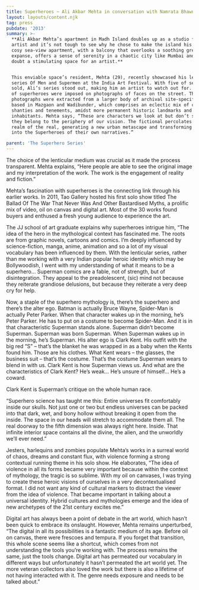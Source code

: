```yaml
---
title: Superheroes ~ Ali Akbar Mehta in conversation with Namrata Bhawnani
layout: layouts/content.njk
tag: press
pubdate: '2013'
summary: >-
  **Ali Akbar Mehta’s apartment in Madh Island doubles up as a studio for the
  artist and it’s not tough to see why he chose to make the island his base. The
  cosy sea-view apartment, with a balcony that overlooks a soothing green
  expanse, offers a sense of serenity in a chaotic city like Mumbai and is no
  doubt a stimulating space for an artist.**


  This enviable space’s resident, Mehta (29), recently showcased his lenticular
  series Of Men and Supermen at the India Art Festival. With five of seven works
  sold, Ali’s series stood out, making him an artist to watch out for. Costumes
  of superheroes were imposed on photographs of faces on the street. The
  photographs were extracted from a larger body of archival site-specific work
  based in Mazgaon and Wadibunder, which comprises an eclectic mix of chawls,
  shanties and tenements, amidst more permanent historic landmarks and its
  inhabitants. Mehta says, “These are characters we look at but don’t see them,
  they belong to the periphery of our vision. The fictional percolates into the
  realm of the real, generating a new urban metascape and transforming people
  into the Superheroes of their own narratives.”

parent: 'The Superhero Series'
---
```

The choice of the lenticular medium was crucial as it made the process transparent. Mehta explains, “Here people are able to see the original image and my interpretation of the work. The work is the engagement of reality and fiction.”  

Mehta’s fascination with superheroes is the connecting link through his earlier works. In 2011, Tao Gallery hosted his first solo show titled The Ballad Of The War That Never Was And Other Bastardised Myths, a prolific mix of video, oil on canvas and digital art. Most of the 30 works found buyers and enthused a fresh young audience to experience the art.  

The JJ school of art graduate explains why superheroes intrigue him, “The idea of the hero in the mythological context has fascinated me. The roots are from graphic novels, cartoons and comics. I’m deeply influenced by science-fiction, manga, anime, animation and so a lot of my visual vocabulary has been influenced by them. With the lenticular series, rather than me working with a very Indian popular heroic identity which may be Bollywoodish, I went with my understanding of what it means to be a superhero… Superman comics are a fable, not of strength, but of disintegration. They appeal to the preadolescent, (sic) mind not because they reiterate grandiose delusions, but because they reiterate a very deep cry for help.

Now, a staple of the superhero mythology is, there’s the superhero and there’s the alter ego. Batman is actually Bruce Wayne, Spider-Man is actually Peter Parker. When that character wakes up in the morning, he’s Peter Parker. He has to put on a costume to become Spider-Man. And it is in that characteristic Superman stands alone. Superman didn’t become Superman. Superman was born Superman. When Superman wakes up in the morning, he’s Superman. His alter ego is Clark Kent. His outfit with the big red “S” – that’s the blanket he was wrapped in as a baby when the Kents found him. Those are his clothes. What Kent wears – the glasses, the business suit – that’s the costume. That’s the costume Superman wears to blend in with us. Clark Kent is how Superman views us. And what are the characteristics of Clark Kent? He’s weak… He’s unsure of himself… He’s a coward.

Clark Kent is Superman’s critique on the whole human race.

“Superhero science has taught me this: Entire universes fit comfortably inside our skulls. Not just one or two but endless universes can be packed into that dark, wet, and bony hollow without breaking it open from the inside. The space in our heads will stretch to accommodate them all. The real doorway to the fifth dimension was always right here. Inside. That infinite interior space contains all the divine, the alien, and the unworldly we’ll ever need.”

Jesters, harlequins and zombies populate Mehta’s works in a surreal world of chaos, dreams and constant flux, with violence forming a strong contextual running theme in his solo show. He elaborates, “The idea of violence in all its forms became very important because within the context of mythology, the tragic is so sublime. With my oil on canvases, I was trying to create these heroic visions of ourselves in a very decontextualised format. I did not want any kind of cultural markers to distract the viewer from the idea of violence. That became important in talking about a universal identity. Hybrid cultures and mythologies emerge and the idea of new archetypes of the 21st century excites me.”

Digital art has always been a point of debate in the art world, which hasn’t been quick to embrace its onslaught. However, Mehta remains unperturbed, “The digital in all its possibilities is a fantastic medium of its age. Before oil on canvas, there were frescoes and tempura. If you forget that transition, this whole scene seems like a shortcut, which comes from not understanding the tools you’re working with. The process remains the same, just the tools change. Digital art has permeated our vocabulary in different ways but unfortunately it hasn’t permeated the art world yet. The more veteran collectors also loved the work but there is also a lifetime of not having interacted with it. The genre needs exposure and needs to be talked about.”
